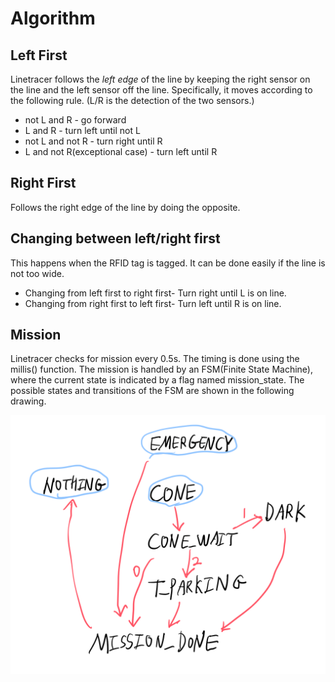 # Algorithm
## Left First
Linetracer follows the *left edge* of the line by keeping the right sensor on the line and the left sensor off the line. Specifically, it moves according to the following rule. (L/R is the detection of the two sensors.)
* not L and R - go forward
* L and R - turn left until not L
* not L and not R - turn right until R
* L and not R(exceptional case) - turn left until R

## Right First
Follows the right edge of the line by doing the opposite.

## Changing between left/right first
This happens when the RFID tag is tagged. It can be done easily if the line is not too wide.
* Changing from left first to right first-   Turn right until L is on line.
* Changing from right first to left first-   Turn left until R is on line.

## Mission
Linetracer checks for mission every 0.5s. The timing is done using the millis() function. The mission is handled by an FSM(Finite State Machine), where the current state is indicated by a flag named mission_state. The possible states and transitions of the FSM are shown in the following drawing.


![image](state.png)